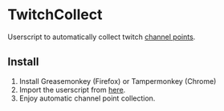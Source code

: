 # TwitchCollect

Userscript to automatically collect twitch [channel points](https://help.twitch.tv/s/article/channel-points-guide?language=en_US).

## Install

1. Install Greasemonkey (Firefox) or Tampermonkey (Chrome)
2. Import the userscript from [here](https://github.com/Shawak/TwitchCollect/raw/master/twitchcollect.user.js).
3. Enjoy automatic channel point collection.
